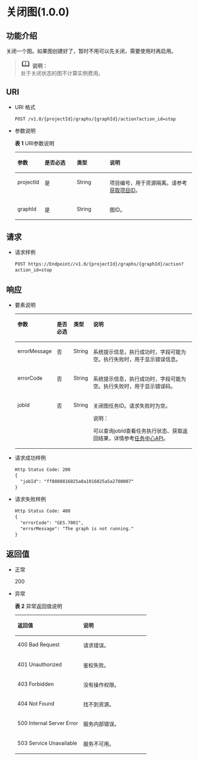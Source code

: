 # 关闭图\(1.0.0\)<a name="ges_03_0019"></a>

## 功能介绍<a name="section38055645"></a>

关闭一个图。如果图创建好了，暂时不用可以先关闭，需要使用时再启用。

>![](public_sys-resources/icon-note.gif) **说明：**   
>处于关闭状态的图不计算实例费用。  

## URI<a name="section6956490"></a>

-   URI 格式

    ```
    POST /v1.0/{projectId}/graphs/{graphId}/action?action_id=stop
    ```

-   参数说明

    **表 1**  URI参数说明

    <a name="table3818294917842"></a>
    <table><thead align="left"><tr id="row2165564017842"><th class="cellrowborder" valign="top" width="15.360000000000001%" id="mcps1.2.5.1.1"><p id="p375625917854"><a name="p375625917854"></a><a name="p375625917854"></a>参数</p>
    </th>
    <th class="cellrowborder" valign="top" width="18.150000000000002%" id="mcps1.2.5.1.2"><p id="p3582157517854"><a name="p3582157517854"></a><a name="p3582157517854"></a>是否必选</p>
    </th>
    <th class="cellrowborder" valign="top" width="18.6%" id="mcps1.2.5.1.3"><p id="p1586642617854"><a name="p1586642617854"></a><a name="p1586642617854"></a>类型</p>
    </th>
    <th class="cellrowborder" valign="top" width="47.89000000000001%" id="mcps1.2.5.1.4"><p id="p1011216717854"><a name="p1011216717854"></a><a name="p1011216717854"></a>说明</p>
    </th>
    </tr>
    </thead>
    <tbody><tr id="row3305050217842"><td class="cellrowborder" valign="top" width="15.360000000000001%" headers="mcps1.2.5.1.1 "><p id="p4237242517854"><a name="p4237242517854"></a><a name="p4237242517854"></a>projectId</p>
    </td>
    <td class="cellrowborder" valign="top" width="18.150000000000002%" headers="mcps1.2.5.1.2 "><p id="p961441517854"><a name="p961441517854"></a><a name="p961441517854"></a>是</p>
    </td>
    <td class="cellrowborder" valign="top" width="18.6%" headers="mcps1.2.5.1.3 "><p id="p4057015717854"><a name="p4057015717854"></a><a name="p4057015717854"></a>String</p>
    </td>
    <td class="cellrowborder" valign="top" width="47.89000000000001%" headers="mcps1.2.5.1.4 "><p id="p6495732417854"><a name="p6495732417854"></a><a name="p6495732417854"></a>项目编号，用于资源隔离。请参考<a href="获取项目ID.md">获取项目ID</a>。</p>
    </td>
    </tr>
    <tr id="row3260965617842"><td class="cellrowborder" valign="top" width="15.360000000000001%" headers="mcps1.2.5.1.1 "><p id="p4214072617854"><a name="p4214072617854"></a><a name="p4214072617854"></a>graphId</p>
    </td>
    <td class="cellrowborder" valign="top" width="18.150000000000002%" headers="mcps1.2.5.1.2 "><p id="p5795566117854"><a name="p5795566117854"></a><a name="p5795566117854"></a>是</p>
    </td>
    <td class="cellrowborder" valign="top" width="18.6%" headers="mcps1.2.5.1.3 "><p id="p6389699317854"><a name="p6389699317854"></a><a name="p6389699317854"></a>String</p>
    </td>
    <td class="cellrowborder" valign="top" width="47.89000000000001%" headers="mcps1.2.5.1.4 "><p id="p827394517854"><a name="p827394517854"></a><a name="p827394517854"></a>图ID。</p>
    </td>
    </tr>
    </tbody>
    </table>


## 请求<a name="section62608417"></a>

-   请求样例

    ```
    POST https://Endpoint//v1.0/{projectId}/graphs/{graphId}/action?action_id=stop
    ```


## 响应<a name="section26604841"></a>

-   要素说明

    <a name="table36157898"></a>
    <table><thead align="left"><tr id="row13331010"><th class="cellrowborder" valign="top" width="15.151515151515152%" id="mcps1.1.5.1.1"><p id="p6070038"><a name="p6070038"></a><a name="p6070038"></a>参数</p>
    </th>
    <th class="cellrowborder" valign="top" width="10.101010101010102%" id="mcps1.1.5.1.2"><p id="p21911033"><a name="p21911033"></a><a name="p21911033"></a>是否必选</p>
    </th>
    <th class="cellrowborder" valign="top" width="9.090909090909092%" id="mcps1.1.5.1.3"><p id="p29963286"><a name="p29963286"></a><a name="p29963286"></a>类型</p>
    </th>
    <th class="cellrowborder" valign="top" width="65.65656565656566%" id="mcps1.1.5.1.4"><p id="p11107091"><a name="p11107091"></a><a name="p11107091"></a>说明</p>
    </th>
    </tr>
    </thead>
    <tbody><tr id="row27259160"><td class="cellrowborder" valign="top" width="15.151515151515152%" headers="mcps1.1.5.1.1 "><p id="p60508366"><a name="p60508366"></a><a name="p60508366"></a>errorMessage</p>
    </td>
    <td class="cellrowborder" valign="top" width="10.101010101010102%" headers="mcps1.1.5.1.2 "><p id="p2230620"><a name="p2230620"></a><a name="p2230620"></a>否</p>
    </td>
    <td class="cellrowborder" valign="top" width="9.090909090909092%" headers="mcps1.1.5.1.3 "><p id="p46462571"><a name="p46462571"></a><a name="p46462571"></a>String</p>
    </td>
    <td class="cellrowborder" valign="top" width="65.65656565656566%" headers="mcps1.1.5.1.4 "><p id="p5371939"><a name="p5371939"></a><a name="p5371939"></a>系统提示信息，执行成功时，字段可能为空。执行失败时，用于显示错误信息。</p>
    </td>
    </tr>
    <tr id="row48347453"><td class="cellrowborder" valign="top" width="15.151515151515152%" headers="mcps1.1.5.1.1 "><p id="p23829636"><a name="p23829636"></a><a name="p23829636"></a>errorCode</p>
    </td>
    <td class="cellrowborder" valign="top" width="10.101010101010102%" headers="mcps1.1.5.1.2 "><p id="p51152392"><a name="p51152392"></a><a name="p51152392"></a>否</p>
    </td>
    <td class="cellrowborder" valign="top" width="9.090909090909092%" headers="mcps1.1.5.1.3 "><p id="p49703088"><a name="p49703088"></a><a name="p49703088"></a>String</p>
    </td>
    <td class="cellrowborder" valign="top" width="65.65656565656566%" headers="mcps1.1.5.1.4 "><p id="p66527205"><a name="p66527205"></a><a name="p66527205"></a>系统提示信息，执行成功时，字段可能为空。执行失败时，用于显示错误码。</p>
    </td>
    </tr>
    <tr id="row61873935"><td class="cellrowborder" valign="top" width="15.151515151515152%" headers="mcps1.1.5.1.1 "><p id="p45732866"><a name="p45732866"></a><a name="p45732866"></a>jobId</p>
    </td>
    <td class="cellrowborder" valign="top" width="10.101010101010102%" headers="mcps1.1.5.1.2 "><p id="p13374645"><a name="p13374645"></a><a name="p13374645"></a>否</p>
    </td>
    <td class="cellrowborder" valign="top" width="9.090909090909092%" headers="mcps1.1.5.1.3 "><p id="p9604432"><a name="p9604432"></a><a name="p9604432"></a>String</p>
    </td>
    <td class="cellrowborder" valign="top" width="65.65656565656566%" headers="mcps1.1.5.1.4 "><p id="p39761532"><a name="p39761532"></a><a name="p39761532"></a>关闭图任务ID。请求失败时为空。</p>
    <div class="note" id="note9729320320"><a name="note9729320320"></a><a name="note9729320320"></a><span class="notetitle"> 说明： </span><div class="notebody"><p id="p1872133312"><a name="p1872133312"></a><a name="p1872133312"></a>可以查询jobId查看任务执行状态、获取返回结果，详情参考<a href="任务中心API.md">任务中心API</a>。</p>
    </div></div>
    </td>
    </tr>
    </tbody>
    </table>

-   请求成功样例

    ```
    Http Status Code: 200
    {
      "jobId": "ff8080816025a0a1016025a5a2700007"
    }
    ```

-   请求失败样例

    ```
    Http Status Code: 400
    {
      "errorCode": "GES.7001",
      "errorMessage": "The graph is not running."
    }
    ```


## 返回值<a name="section38116980"></a>

-   正常

    200

-   异常

    **表 2**  异常返回值说明

    <a name="table21182911172628"></a>
    <table><thead align="left"><tr id="row22686601172628"><th class="cellrowborder" valign="top" width="50%" id="mcps1.2.3.1.1"><p id="p29113043172638"><a name="p29113043172638"></a><a name="p29113043172638"></a>返回值</p>
    </th>
    <th class="cellrowborder" valign="top" width="50%" id="mcps1.2.3.1.2"><p id="p9346244172638"><a name="p9346244172638"></a><a name="p9346244172638"></a>说明</p>
    </th>
    </tr>
    </thead>
    <tbody><tr id="row13233353172628"><td class="cellrowborder" valign="top" width="50%" headers="mcps1.2.3.1.1 "><p id="p50316832172638"><a name="p50316832172638"></a><a name="p50316832172638"></a>400 Bad Request</p>
    </td>
    <td class="cellrowborder" valign="top" width="50%" headers="mcps1.2.3.1.2 "><p id="p49131611172638"><a name="p49131611172638"></a><a name="p49131611172638"></a>请求错误。</p>
    </td>
    </tr>
    <tr id="row657300172628"><td class="cellrowborder" valign="top" width="50%" headers="mcps1.2.3.1.1 "><p id="p47920375172638"><a name="p47920375172638"></a><a name="p47920375172638"></a>401 Unauthorized</p>
    </td>
    <td class="cellrowborder" valign="top" width="50%" headers="mcps1.2.3.1.2 "><p id="p56345162172638"><a name="p56345162172638"></a><a name="p56345162172638"></a>鉴权失败。</p>
    </td>
    </tr>
    <tr id="row23989959172628"><td class="cellrowborder" valign="top" width="50%" headers="mcps1.2.3.1.1 "><p id="p4998764172638"><a name="p4998764172638"></a><a name="p4998764172638"></a>403 Forbidden</p>
    </td>
    <td class="cellrowborder" valign="top" width="50%" headers="mcps1.2.3.1.2 "><p id="p2246721172638"><a name="p2246721172638"></a><a name="p2246721172638"></a>没有操作权限。</p>
    </td>
    </tr>
    <tr id="row49197943172628"><td class="cellrowborder" valign="top" width="50%" headers="mcps1.2.3.1.1 "><p id="p27247364172638"><a name="p27247364172638"></a><a name="p27247364172638"></a>404 Not Found</p>
    </td>
    <td class="cellrowborder" valign="top" width="50%" headers="mcps1.2.3.1.2 "><p id="p59552853172638"><a name="p59552853172638"></a><a name="p59552853172638"></a>找不到资源。</p>
    </td>
    </tr>
    <tr id="row13744769172628"><td class="cellrowborder" valign="top" width="50%" headers="mcps1.2.3.1.1 "><p id="p61704332172638"><a name="p61704332172638"></a><a name="p61704332172638"></a>500 Internal Server Error</p>
    </td>
    <td class="cellrowborder" valign="top" width="50%" headers="mcps1.2.3.1.2 "><p id="p31994980172638"><a name="p31994980172638"></a><a name="p31994980172638"></a>服务内部错误。</p>
    </td>
    </tr>
    <tr id="row305099172628"><td class="cellrowborder" valign="top" width="50%" headers="mcps1.2.3.1.1 "><p id="p37564761172638"><a name="p37564761172638"></a><a name="p37564761172638"></a>503 Service Unavailable</p>
    </td>
    <td class="cellrowborder" valign="top" width="50%" headers="mcps1.2.3.1.2 "><p id="p22846801172638"><a name="p22846801172638"></a><a name="p22846801172638"></a>服务不可用。</p>
    </td>
    </tr>
    </tbody>
    </table>


